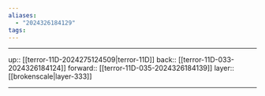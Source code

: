 ```yaml
---
aliases:
  - "2024326184129"
tags:
---
```




***

up:: [[terror-11D-2024275124509|terror-11D]]
back:: [[terror-11D-033-2024326184124]]
forward:: [[terror-11D-035-2024326184139]]
layer:: [[brokenscale|layer-333]]

***
